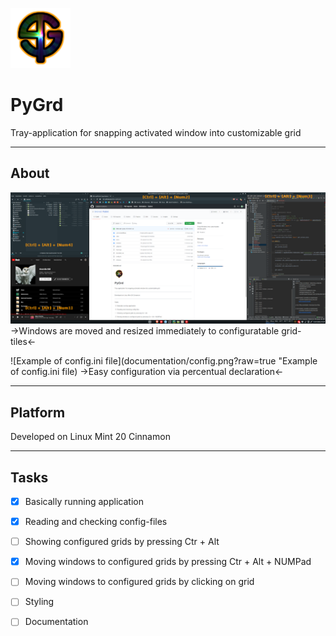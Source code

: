 ![Alt text](icons/PyGrd_96.png?raw=true "Title")
# PyGrd
Tray-application for snapping activated window into customizable grid
***
## About
![Example of tiled windows](documentation/windows.png?raw=true "Example of tiled windows")
->Windows are moved and resized immediately to configuratable grid-tiles<-

![Example of config.ini file](documentation/config.png?raw=true "Example of config.ini file)
->Easy configuration via percentual declaration<-
***
## Platform
Developed on Linux Mint 20 Cinnamon
***
## Tasks
- [x] Basically running application
- [x] Reading and checking config-files
- [ ] Showing configured grids by pressing Ctr + Alt
- [x] Moving windows to configured grids by pressing Ctr + Alt + NUMPad
- [ ] Moving windows to configured grids by clicking on grid

- [ ] Styling
- [ ] Documentation
